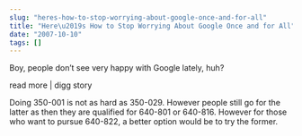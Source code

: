 ```yaml
---
slug: "heres-how-to-stop-worrying-about-google-once-and-for-all"
title: "Here\u2019s How to Stop Worrying About Google Once and for All"
date: "2007-10-10"
tags: []
---
```

Boy, people don’t see very happy with Google lately, huh?

read more | digg story

Doing 350-001 is not as hard as 350-029. However people still go for the latter as then they are qualified for 640-801 or 640-816. However for those who want to pursue 640-822, a better option would be to try the former.
